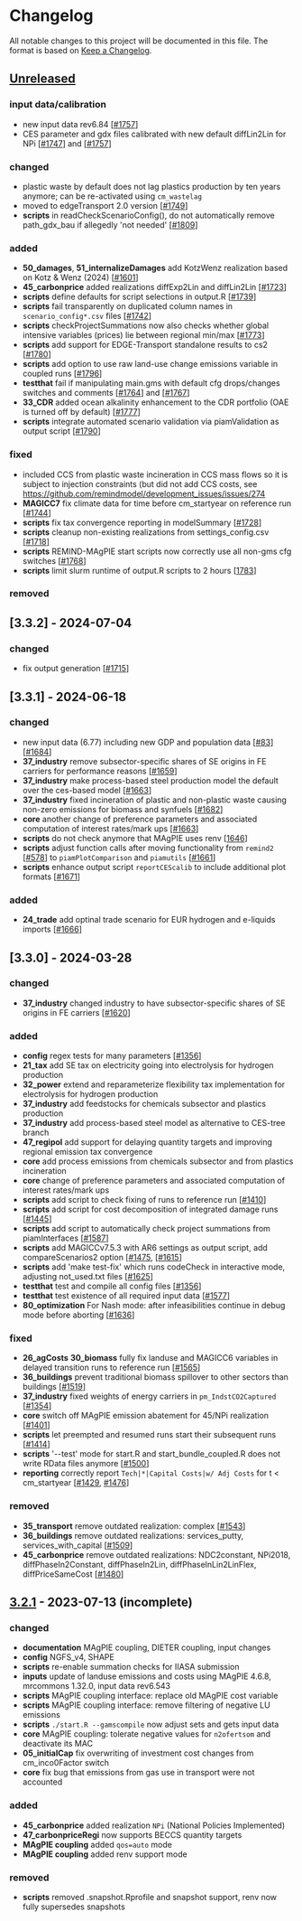 
# Changelog

All notable changes to this project will be documented in this file.
The format is based on [Keep a Changelog](https://keepachangelog.com/en/1.0.0/).

## [Unreleased]

### input data/calibration
- new input data rev6.84 [[#1757](https://github.com/remindmodel/remind/pull/1757)]
- CES parameter and gdx files calibrated with new default diffLin2Lin for NPi 
    [[#1747](https://github.com/remindmodel/remind/pull/1747)] and
    [[#1757](https://github.com/remindmodel/remind/pull/1757)]

### changed
- plastic waste by default does not lag plastics production by ten years
    anymore; can be re-activated using `cm_wastelag`
- moved to edgeTransport 2.0 version [[#1749](https://github.com/remindmodel/remind/pull/1749)]
- **scripts** in readCheckScenarioConfig(), do not automatically remove path_gdx_bau if allegedly 'not needed'
    [[#1809](https://github.com/remindmodel/remind/pull/1809)]

### added
- **50_damages**, **51_internalizeDamages** add KotzWenz realization based on Kotz & Wenz (2024)
    [[#1601](https://github.com/remindmodel/remind/pull/1601)]
- **45_carbonprice** added realizations diffExp2Lin and diffLin2Lin
    [[#1723](https://github.com/remindmodel/remind/pull/1723)]
- **scripts** define defaults for script selections in output.R
    [[#1739](https://github.com/remindmodel/remind/pull/1739)]
- **scripts** fail transparently on duplicated column names in `scenario_config*.csv` files
    [[#1742](https://github.com/remindmodel/remind/pull/1742)]
- **scripts** checkProjectSummations now also checks whether global intensive variables (prices)
    lie between regional min/max
    [[#1773](https://github.com/remindmodel/remind/pull/1773)]
- **scripts** add support for EDGE-Transport standalone results to cs2 
    [[#1780](https://github.com/remindmodel/remind/pull/1780)]
- **scripts** add option to use raw land-use change emissions variable in coupled runs
    [[#1796](https://github.com/remindmodel/remind/pull/1796)]
- **testthat** fail if manipulating main.gms with default cfg drops/changes switches and comments
    [[#1764](https://github.com/remindmodel/remind/pull/1764)] and
    [[#1767](https://github.com/remindmodel/remind/pull/1767)]
- **33_CDR** added ocean alkalinity enhancement to the CDR portfolio (OAE is turned off by default)
    [[#1777](https://github.com/remindmodel/remind/pull/1777)]
- **scripts** integrate automated scenario validation via piamValidation as output script
    [[#1790](https://github.com/remindmodel/remind/pull/1790)]

### fixed
- included CCS from plastic waste incineration in CCS mass flows so it is
    subject to injection constraints (but did not add CCS costs, see
    https://github.com/remindmodel/development_issues/issues/274
- **MAGICC7** fix climate data for time before cm_startyear on reference run
    [[#1744](https://github.com/remindmodel/remind/pull/1744)]
- **scripts** fix tax convergence reporting in modelSummary
    [[#1728](https://github.com/remindmodel/remind/pull/1728)]
- **scripts** cleanup non-existing realizations from settings_config.csv
    [[#1718](https://github.com/remindmodel/remind/pull/1718)]
- **scripts** REMIND-MAgPIE start scripts now correctly use all non-gms cfg switches
    [[#1768](https://github.com/remindmodel/remind/pull/1768)]
- **scripts** limit slurm runtime of output.R scripts to 2 hours
    [[1783](https://github.com/remindmodel/remind/pull/1783)]

### removed

## [3.3.2] - 2024-07-04

### changed
- fix output generation [[#1715](https://github.com/remindmodel/remind/pull/1715)]

## [3.3.1] - 2024-06-18

### changed
- new input data (6.77) including new GDP and population data
    [[#83](https://github.com/pik-piam/mrdrivers/pull/83)] [[#1684](https://github.com/remindmodel/remind/pull/1684)]
- **37_industry** remove subsector-specific shares of SE
  origins in FE carriers for performance reasons [[#1659](https://github.com/remindmodel/remind/pull/1659)]
- **37_industry** make process-based steel production model the default over the ces-based model [[#1663](https://github.com/remindmodel/remind/pull/1663)]
- **37_industry** fixed incineration of plastic and non-plastic waste causing
  non-zero emissions for biomass and synfuels
  [[#1682](https://github.com/remindmodel/remind/pull/1682)]
- **core** another change of preference parameters and associated computation of interest rates/mark ups [[#1663](https://github.com/remindmodel/remind/pull/1663)]
- **scripts** do not check anymore that MAgPIE uses renv
  [[1646](https://github.com/remindmodel/remind/pull/1646)]
- **scripts** adjust function calls after moving functionality from `remind2`
  [[#578](https://github.com/pik-piam/remind2/pull/578)] to `piamPlotComparison` and `piamutils` [[#1661](https://github.com/remindmodel/remind/pull/1661)]
- **scripts** enhance output script `reportCEScalib` to include additional plot formats [[#1671](https://github.com/remindmodel/remind/pull/1671)]

### added
- **24_trade** add optinal trade scenario for EUR hydrogen and e-liquids imports [[#1666](https://github.com/remindmodel/remind/pull/1666)] 

## [3.3.0] - 2024-03-28

### changed
- **37_industry** changed industry to have subsector-specific shares of SE
  origins in FE carriers [[#1620](https://github.com/remindmodel/remind/pull/1620)]

### added
- **config** regex tests for many parameters [[#1356](https://github.com/remindmodel/remind/pull/1356)]
- **21_tax** add SE tax on electricity going into electrolysis for hydrogen production
- **32_power** extend and reparameterize flexibility tax implementation for electrolysis for hydrogen production
- **37_industry** add feedstocks for chemicals subsector and plastics production
- **37_industry** add process-based steel model as alternative to CES-tree branch
- **47_regipol** add support for delaying quantity targets and improving regional emission tax convergence
- **core** add process emissions from chemicals subsector and from plastics incineration
- **core** change of preference parameters and associated computation of interest rates/mark ups 	
- **scripts** add script to check fixing of runs to reference run
    [[#1410](https://github.com/remindmodel/remind/pull/1410)]
- **scripts** add script for cost decomposition of integrated damage runs
    [[#1445](https://github.com/remindmodel/remind/pull/1445)]
- **scripts** add script to automatically check project summations from piamInterfaces
    [[#1587](https://github.com/remindmodel/remind/pull/1587)]
- **scripts** add MAGICCv7.5.3 with AR6 settings as output script, add compareScenarios2 option
    [[#1475](https://github.com/remindmodel/remind/pull/1475), [[#1615](https://github.com/remindmodel/remind/pull/1615)]
- **scripts** add 'make test-fix' which runs codeCheck in interactive mode, adjusting not_used.txt files
    [[#1625](https://github.com/remindmodel/remind/pull/1625)]
- **testthat** test and compile all config files [[#1356](https://github.com/remindmodel/remind/pull/1356)]
- **testthat** test existence of all required input data [[#1577](https://github.com/remindmodel/remind/pull/1577)]
- **80_optimization** For Nash mode: after infeasibilities continue in debug mode before aborting
    [[#1636](https://github.com/remindmodel/remind/pull/1636)]

### fixed
- **26_agCosts** **30_biomass** fully fix landuse and MAGICC6 variables in delayed transition runs to reference run
    [[#1565](https://github.com/remindmodel/remind/pull/1565)]
- **36_buildings** prevent traditional biomass spillover to other sectors than buildings
    [[#1519](https://github.com/remindmodel/remind/pull/1519)]
- **37_industry** fixed weights of energy carriers in `pm_IndstCO2Captured`
    [[#1354](https://github.com/remindmodel/remind/pull/1354)]
- **core** switch off MAgPIE emission abatement for 45/NPi realization
    [[#1401](https://github.com/remindmodel/remind/pull/1401)]
- **scripts** let preempted and resumed runs start their subsequent runs
    [[#1414](https://github.com/remindmodel/remind/pull/1414)]
- **scripts** '--test' mode for start.R and start_bundle_coupled.R does not write RData files anymore
    [[#1500](https://github.com/remindmodel/remind/pull/1500)]
- **reporting** correctly report `Tech|*|Capital Costs|w/ Adj Costs` for t < cm_startyear
    [[#1429](https://github.com/remindmodel/remind/pull/1429), [#1476](https://github.com/remindmodel/remind/pull/1476)]

### removed
- **35_transport** remove outdated realization: complex 
    [[#1543](https://github.com/remindmodel/remind/pull/1543)]
- **36_buildings** remove outdated realizations: services_putty, services_with_capital 
    [[#1509](https://github.com/remindmodel/remind/pull/1509)]
- **45_carbonprice** remove outdated realizations:
    NDC2constant, NPi2018, diffPhaseIn2Constant, diffPhaseIn2Lin, diffPhaseInLin2LinFlex, diffPriceSameCost
    [[#1480](https://github.com/remindmodel/remind/pull/1480)]

## [3.2.1] - 2023-07-13 (incomplete)

### changed
- **documentation** MAgPIE coupling, DIETER coupling, input changes
- **config** NGFS_v4, SHAPE
- **scripts** re-enable summation checks for IIASA submission
- **inputs** update of landuse emissions and costs using MAgPIE 4.6.8, mrcommons 1.32.0, input data rev6.543
- **scripts** MAgPIE coupling interface: replace old MAgPIE cost variable
- **scripts** MAgPIE coupling interface: remove filtering of negative LU emissions
- **scripts** `./start.R --gamscompile` now adjust sets and gets input data
- **core** MAgPIE coupling: tolerate negative values for `n2ofertsom` and deactivate its MAC
- **05_initialCap** fix overwriting of investment cost changes from cm_inco0Factor switch
- **core** fix bug that emissions from gas use in transport were not accounted

### added
- **45_carbonprice** added realization `NPi` (National Policies Implemented)
- **47_carbonpriceRegi** now supports BECCS quantity targets
- **MAgPIE coupling** added `qos=auto` mode
- **MAgPIE coupling** added renv support mode

### removed
- **scripts** removed .snapshot.Rprofile and snapshot support, renv now fully supersedes snapshots

[Unreleased]: https://github.com/remindmodel/remind/compare/v3.2.1...HEAD
[3.2.1]: https://github.com/remindmodel/remind/compare/v3.2.0...v3.2.1

